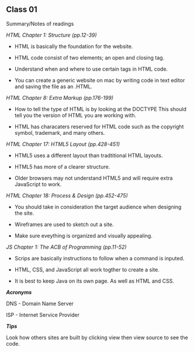 
## Class 01

Summary/Notes of readings 

*HTML Chapter 1: Structure (pp.12-39)*

- HTML is basically the foundation for the website.

- HTML code consist of two elements; an open and closing tag.

- Understand when and where to use certain tags in HTML code.

- You can create a generic website on mac by writing code in text editor and saving the file as an .HTML.


*HTML Chapter 8: Extra Markup (pp.176-199)*

- How to tell the type of HTML is by looking at the DOCTYPE This should tell you the version of HTML you are working with.

- HTML has characaters reserved for HTML code such as the copyright symbol, trademark, and many others.

*HTML Chapter 17: HTML5 Layout (pp.428-451)*

- HTML5 uses a different layout than tradtitional HTML layouts.

- HTML5 has more of a clearer structure.

- Older browsers may not understand HTML5 and will require extra JavaScript to work. 

*HTML Chapter 18: Process & Design (pp.452-475)*

- You should take in consideration the target audience when designing the site.

- Wireframes are used to sketch out a site.

- Make sure eveything is organized and visually appealing.

*JS Chapter 1: The ACB of Programming (pp.11-52)*

- Scrips are basically instructions to follow when a command is inputed.

- HTML, CSS, and JavaScript all work togther to create a site.

- It is best to keep Java on its own page. As well as HTML and CSS.

***Acronyms***

DNS - Domain Name Server

ISP - Internet Service Provider

***Tips***

Look how others sites are built by clicking view then view source to see the code.